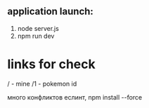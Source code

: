 ## application launch: 
1) node server.js
2) npm run dev


# links for check 
/ - mine
/1 - pokemon id

много конфликтов еслинт, npm install --force
